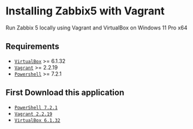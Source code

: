 # Installing Zabbix5 with Vagrant

Run Zabbix 5 locally using Vagrant and VirtualBox on Windows 11 Pro x64

## Requirements

- [`VirtualBox`](https://www.virtualbox.org/) >= 6.1.32
- [`Vagrant`](https://www.vagrantup.com/) >= 2.2.19
- [`Powershell`](https://microsoft.com/) >= 7.2.1

## First Download this application

- [`PowerShell 7.2.1`](https://github.com/PowerShell/PowerShell/releases/download/v7.2.1/PowerShell-7.2.1-win-x64.msi)
- [`Vagrant 2.2.19`](https://releases.hashicorp.com/vagrant/2.2.19/vagrant_2.2.19_x86_64.msi)
- [`VirtualBox 6.1.32`](https://download.virtualbox.org/virtualbox/6.1.32/VirtualBox-6.1.32-149290-Win.exe)
